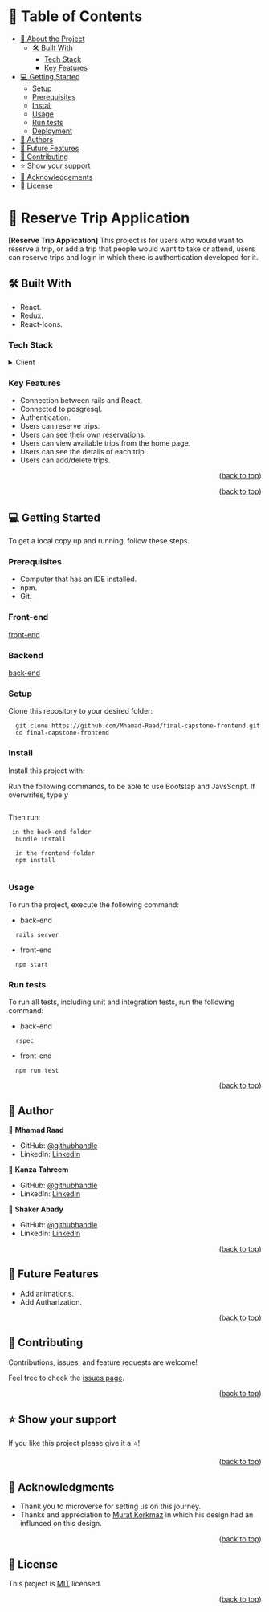 <a name="readme-top"></a>

<!-- TABLE OF CONTENTS -->

# 📗 Table of Contents

- [📖 About the Project](#about-project)
  - [🛠 Built With](#built-with)
    - [Tech Stack](#tech-stack)
    - [Key Features](#key-features)
- [💻 Getting Started](#getting-started)
  - [Setup](#setup)
  - [Prerequisites](#prerequisites)
  - [Install](#install)
  - [Usage](#usage)
  - [Run tests](#run-tests)
  - [Deployment](#triangular_flag_on_post-deployment)
- [👥 Authors](#authors)
- [🔭 Future Features](#future-features)
- [🤝 Contributing](#contributing)
- [⭐️ Show your support](#support)
- [🙏 Acknowledgements](#acknowledgements)
- [📝 License](#license)

<!-- PROJECT DESCRIPTION -->

# 📖 Reserve Trip Application <a name="about-project"></a>

**[Reserve Trip Application]** This project is for users who would want to reserve a trip, or add a trip that people would want to take or attend, users can 
reserve trips and login in which there is authentication developed for it.
## 🛠 Built With <a name="built-with"></a>

- React.
- Redux.
- React-Icons.

### Tech Stack <a name="tech-stack"></a>

<details>
  <summary>Client</summary>
  <ul>
    <li><a href="https://reactjs.org/">React</a> </li>
  </ul>
</details>
<!-- Features -->

### Key Features <a name="key-features"></a>

- Connection between rails and React.
- Connected to posgresql.
- Authentication.
- Users can reserve trips.
- Users can see their own reservations.
- Users can view available trips from the home page.
- Users can see the details of each trip.
- Users can add/delete trips.

<p align="right">(<a href="#readme-top">back to top</a>)</p>

<p align="right">(<a href="#readme-top">back to top</a>)</p>

<!-- GETTING STARTED -->

## 💻 Getting Started <a name="getting-started"></a>

To get a local copy up and running, follow these steps.

### Prerequisites

- Computer that has an IDE installed.
- npm.
- Git.

### Front-end
[front-end](https://github.com/Mhamad-Raad/final-capstone-frontend)


### Backend
[back-end](https://github.com/Mhamad-Raad/final-capstone-backend)

### Setup

Clone this repository to your desired folder:

```
  git clone https://github.com/Mhamad-Raad/final-capstone-frontend.git
  cd final-capstone-frontend
```

### Install

Install this project with:

Run the following commands, to be able to use Bootstap and JavsScript. If overwrites, type _y_

```
```

Then run:

```
 in the back-end folder
  bundle install

  in the frontend folder
  npm install
 
```

### Usage

To run the project, execute the following command:

- back-end
```
  rails server
```

- front-end
```
  npm start
```
### Run tests

To run all tests, including unit and integration tests, run the following command:

- back-end

```
  rspec
```

- front-end
```
  npm run test
```

<p align="right">(<a href="#readme-top">back to top</a>)</p>

<!-- AUTHORS -->

## 👥 Author <a name="authors"></a>

👤 **Mhamad Raad**

- GitHub: [@githubhandle](https://github.com/Mhamad-Raad)
- LinkedIn: [LinkedIn](https://www.linkedin.com/in/mhamad-raad)

👤 **Kanza Tahreem**
- GitHub: [@githubhandle](https://github.com/KanzaTahreem)
- LinkedIn: [LinkedIn](https://www.linkedin.com/in/kanza-tahreem/)

👤 **Shaker Abady**
- GitHub: [@githubhandle](https://github.com/shakerAbuDrais)
- LinkedIn: [LinkedIn](https://www.linkedin.com/in/shaker-abady/)


<p align="right">(<a href="#readme-top">back to top</a>)</p>

<!-- FUTURE FEATURES -->

## 🔭 Future Features <a name="future-features"></a>

- Add animations.
- Add Autharization.

<p align="right">(<a href="#readme-top">back to top</a>)</p>

## 

<!-- CONTRIBUTING -->

## 🤝 Contributing <a name="contributing"></a>

Contributions, issues, and feature requests are welcome!

Feel free to check the [issues page](https://github.com/Mhamad-Raad/final-capstone-frontend/issues).

<p align="right">(<a href="#readme-top">back to top</a>)</p>

<!-- SUPPORT -->

## ⭐️ Show your support <a name="support"></a>

If you like this project please give it a ⭐️!

<p align="right">(<a href="#readme-top">back to top</a>)</p>

<!-- ACKNOWLEDGEMENTS -->

## 🙏 Acknowledgments <a name="acknowledgements"></a>

- Thank you to microverse for setting us on this journey.
- Thanks and appreciation to [Murat Korkmaz](https://www.behance.net/gallery/26425031/Vespa-Responsive-Redesign) in which his design had an influnced on this design.

<p align="right">(<a href="#readme-top">back to top</a>)</p>

<!-- LICENSE -->

## 📝 License <a name="license"></a>

This project is [MIT](./LICENSE) licensed.

<p align="right">(<a href="#readme-top">back to top</a>)</p>
